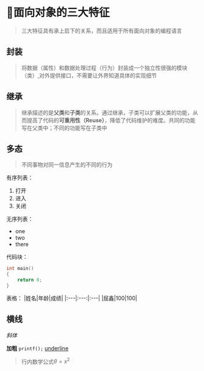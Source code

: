 # 🚀面向对象的三大特征
>三大特征具有承上启下的关系，而且适用于所有面向对象的编程语言
## 封装
>将数据（属性）和数据处理过程（行为）封装成一个独立性很强的模块（类）,对外提供接口，不需要让外界知道具体的实现细节
## 继承
>继承描述的是**父类**和**子类**的关系。通过继承，子类可以扩展父类的功能，从而提高了代码的**可重用性（Reuse）**，降低了代码维护的难度。共同的功能写在父类中；不同的功能写在子类中
## 多态
>不同事物对同一信息产生的不同的行为



有序列表：

1. 打开
2. 进入
3. 关闭

 无序列表：

- one
- two
- there

代码块：

```c
int main()
{
    return 0;
}
```


表格：
|姓名|年龄|成绩|
|:---|:---:|:---|
|屈鑫|100|100|

横线
---

*斜体*

**加粗**
`printf();`
<u>underline</u>
> 行内数学公式$\theta=x^2$

